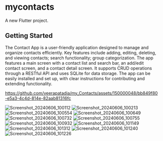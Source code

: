 # mycontacts

A new Flutter project.

## Getting Started

The Contact App is a user-friendly application designed to manage and organize contacts efficiently. Key features include adding, editing, deleting, and viewing contacts; search functionality; group categorization. The app features a main screen with a contact list and search bar, an add/edit contact screen, and a contact detail screen. It supports CRUD operations through a RESTful API and uses SQLite for data storage. The app can be easily installed and set up, with clear instructions for contributing and extending functionality.

https://github.com/veerapatadia/my_Contacts/assets/150000048/bb849f80-e5a3-4c4d-814e-82aab81316fc

![Screenshot_20240606_100112](https://github.com/veerapatadia/my_Contacts/assets/150000048/f4f88df0-0f9b-4b56-a45b-7e4ba9ad869c)
![Screenshot_20240606_100213](https://github.com/veerapatadia/my_Contacts/assets/150000048/9868f1e1-f610-4ef3-9136-d4e21b375fdb)
![Screenshot_20240606_100554](https://github.com/veerapatadia/my_Contacts/assets/150000048/4663c5a9-ad18-404d-98ef-43ef23a08989)
![Screenshot_20240606_100649](https://github.com/veerapatadia/my_Contacts/assets/150000048/620ea996-22bd-46fc-970c-8d89e2328a0e)
![Screenshot_20240606_100732](https://github.com/veerapatadia/my_Contacts/assets/150000048/12350bee-8fe4-461b-a403-c3a5b0560600)
![Screenshot_20240606_100755](https://github.com/veerapatadia/my_Contacts/assets/150000048/99d9fdd5-77bd-4b56-be53-ef7c899cad8d)
![Screenshot_20240606_100932](https://github.com/veerapatadia/my_Contacts/assets/150000048/a394fbd2-9cc4-4085-80e5-ab2079cd8e28)
![Screenshot_20240606_101149](https://github.com/veerapatadia/my_Contacts/assets/150000048/2dc85d10-81b2-4eb5-a251-a5dedb4efff2)
![Screenshot_20240606_101312](https://github.com/veerapatadia/my_Contacts/assets/150000048/83e63c82-2c55-4683-824f-1ba4d3907ef1)
![Screenshot_20240606_101240](https://github.com/veerapatadia/my_Contacts/assets/150000048/f46d8440-9786-43e0-838d-05958cba7b9e)
![Screenshot_20240606_101226](https://github.com/veerapatadia/my_Contacts/assets/150000048/6fb0883c-91d4-4092-b8ce-62090cf0ff31)
